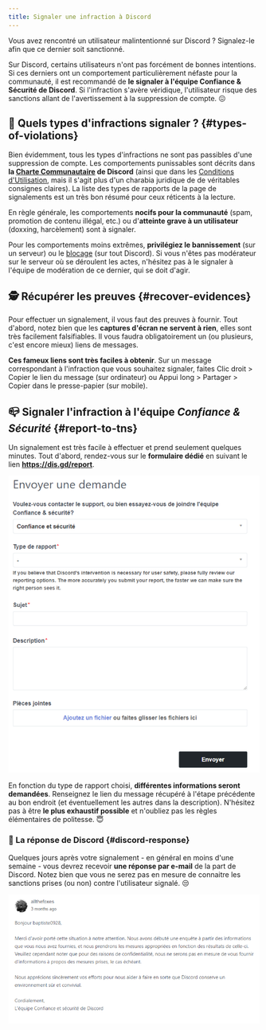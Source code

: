 ```yaml
---
title: Signaler une infraction à Discord
---
```

Vous avez rencontré un utilisateur malintentionné sur Discord ? Signalez-le afin que ce dernier soit sanctionné.

Sur Discord, certains utilisateurs n'ont pas forcément de bonnes intentions. Si ces derniers ont un comportement particulièrement néfaste pour la communauté, il est recommandé de **le signaler à l'équipe Confiance & Sécurité de Discord**. Si l'infraction s'avère véridique, l'utilisateur risque des sanctions allant de l'avertissement à la suppression de compte. 😖 

## 🧐 Quels types d'infractions signaler ? {#types-of-violations}

Bien évidemment, tous les types d'infractions ne sont pas passibles d'une suppression de compte. Les comportements punissables sont décrits dans **la [Charte Communautaire](https://discord.com/guidelines) de Discord** (ainsi que dans les [Conditions d'Utilisation](https://discord.com/terms), mais il s'agit plus d'un charabia juridique de de véritables consignes claires). La liste des types de rapports de la page de signalements est un très bon résumé pour ceux réticents à la lecture.

En règle générale, les comportements **nocifs pour la communauté** (spam, promotion de contenu illégal, etc.) ou d'**atteinte grave à un utilisateur** (doxxing, harcèlement) sont à signaler.

Pour les comportements moins extrêmes, **privilégiez le bannissement** (sur un serveur) ou le [blocage](https://support.discordapp.com/hc/fr/articles/217916488-Blocage-et-param%C3%A8tres-de-confidentialit%C3%A9) (sur tout Discord). Si vous n'êtes pas modérateur sur le serveur où se déroulent les actes, n'hésitez pas à le signaler à l'équipe de modération de ce dernier, qui se doit d'agir.

## 🕵️ Récupérer les preuves {#recover-evidences}

Pour effectuer un signalement, il vous faut des preuves à fournir. Tout d'abord, notez bien que les **captures d'écran ne servent à rien**, elles sont très facilement falsifiables. Il vous faudra obligatoirement un (ou plusieurs, c'est encore mieux) liens de messages.

**Ces fameux liens sont très faciles à obtenir**. Sur un message correspondant à l'infraction que vous souhaitez signaler, faites Clic droit > Copier le lien du message (sur ordinateur) ou Appui long > Partager > Copier dans le presse-papier (sur mobile). 

## 📪 Signaler l'infraction à l'équipe _Confiance & Sécurité_ {#report-to-tns}

Un signalement est très facile à effectuer et prend seulement quelques minutes. Tout d'abord, rendez-vous sur le **formulaire dédié** en suivant le lien **https://dis.gd/report**.

![Capture d'écran report Discord](../assets/discord-report.png)

En fonction du type de rapport choisi, **différentes informations seront demandées**. Renseignez le lien du message récupéré à l'étape précédente au bon endroit (et éventuellement les autres dans la description). N'hésitez pas à être **le plus exhaustif possible** et n'oubliez pas les règles élémentaires de politesse. 😇 

### 📨 La réponse de Discord {#discord-response}

Quelques jours après votre signalement - en général en moins d'une semaine - vous devrez recevoir **une réponse par e-mail** de la part de Discord. Notez bien que vous ne serez pas en mesure de connaitre les sanctions prises (ou non) contre l'utilisateur signalé. 😒

![Capture d'écran réponse Discord](../assets/discord-reply.png)